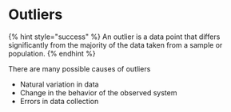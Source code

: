 # Outliers

{% hint style="success" %}
An outlier is a data point that differs significantly from the majority of the data taken from a sample or population.
{% endhint %}

There are many possible causes of outliers

* Natural variation in data
* Change in the behavior of the observed system
* Errors in data collection

